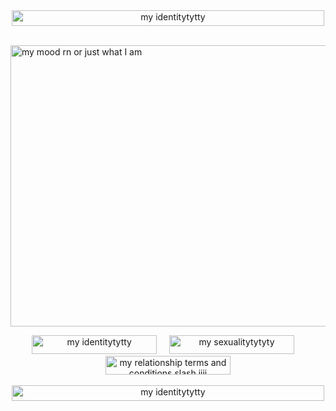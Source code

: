 <div align="center">
  <img src="https://img1.picmix.com/output/stamp/normal/4/0/3/1/2441304_ea3ae.gif" width="500" height="25" alt="my identitytytty">
</div>

<br>

<img 
src="https://i.pinimg.com/originals/0f/9d/cf/0f9dcf2e86b611f5e8d9c42446a5dd18.gif" width="1500" height="450" alt="my mood rn or just what I am">


<div align="center">
  <img src="https://img1.picmix.com/output/stamp/normal/7/6/8/7/2437867_7626d.gif" width="200" height="30" alt="my identitytytty"> &nbsp; &nbsp; <img src="https://img1.picmix.com/output/stamp/normal/3/0/9/2/2552903_26659.gif" width="200" height="30" alt="my sexualitytytyty"> &nbsp; &nbsp; <img src="https://img1.picmix.com/output/stamp/normal/0/0/9/2/2552900_eed3e.gif" width="200" height="30" alt="my relationship terms and conditions slash jjjj">
</div>


<br>


<div align="center">
  <img src="https://img1.picmix.com/output/stamp/normal/4/0/3/1/2441304_ea3ae.gif" width="500" height="25" alt="my identitytytty">
</div>
